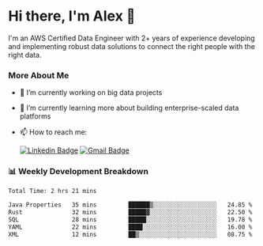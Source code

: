# Hi there, I'm Alex  👋

I'm an AWS Certified Data Engineer with 2+ years of experience developing and implementing robust data solutions to connect the right people with the right data. 

### More About Me

- 🔭 I’m currently working on big data projects
- 🌱 I’m currently learning more about building enterprise-scaled data platforms
- 📫 How to reach me:

  [![Linkedin Badge](https://img.shields.io/badge/LinkedIn-0077B5?style=for-the-badge&logo=linkedin&logoColor=white)](https://www.linkedin.com/in/itsalexchen) [![Gmail Badge](https://img.shields.io/badge/Gmail-D14836?style=for-the-badge&logo=gmail&logoColor=white)](mailto:itsalexchen@gmail.com)




### 📊 Weekly Development Breakdown
<!--START_SECTION:waka-->

```txt
Total Time: 2 hrs 21 mins

Java Properties   35 mins         ██████▒░░░░░░░░░░░░░░░░░░   24.85 %
Rust              32 mins         █████▓░░░░░░░░░░░░░░░░░░░   22.50 %
SQL               28 mins         █████░░░░░░░░░░░░░░░░░░░░   19.78 %
YAML              22 mins         ████░░░░░░░░░░░░░░░░░░░░░   16.00 %
XML               12 mins         ██▒░░░░░░░░░░░░░░░░░░░░░░   08.75 %
```

<!--END_SECTION:waka-->
